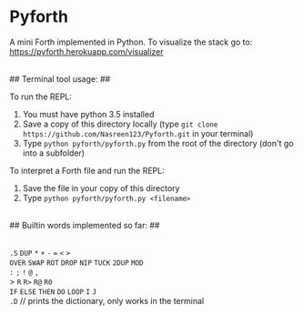 # Pyforth #

A mini Forth implemented in Python. To visualize the stack go to: https://pyforth.herokuapp.com/visualizer

<br>
## Terminal tool usage: ##

To run the REPL:
1) You must have python 3.5 installed
2) Save a copy of this directory locally (type ```git clone https://github.com/Nasreen123/Pyforth.git``` in your terminal)
3) Type ```python pyforth/pyforth.py``` from the root of the directory (don't go into a subfolder)

To interpret a Forth file and run the REPL:
1) Save the file in your copy of this directory
2) Type ```python pyforth/pyforth.py <filename>```

<br>
## Builtin words implemented so far: ##

<br> ```.S``` ```DUP``` ```*``` ```+``` ```-``` ```=``` ```<``` ```>```
<br> ```OVER``` ```SWAP``` ```ROT``` ```DROP``` ```NIP``` ```TUCK``` ```2DUP``` ```MOD```
<br> ```:``` ```;``` ```!``` ```@``` ```,```
<br>> ```R``` ```R>``` ```R@``` ```R0```
<br> ```IF``` ```ELSE``` ```THEN``` ```DO``` ```LOOP``` ```I``` ```J```
<br> ```.D``` // prints the dictionary, only works in the terminal
